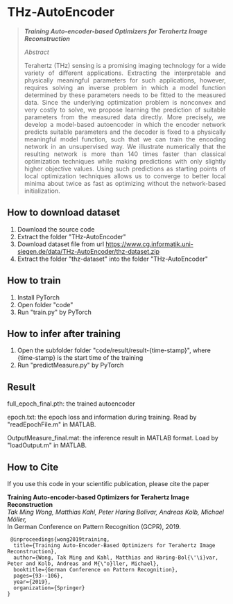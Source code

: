 # THz-AutoEncoder
> _**Training Auto-encoder-based Optimizers for Terahertz Image Reconstruction**_
> 
> _Abstract_
> <p align="justify">Terahertz (THz) sensing is a promising imaging technology for a wide variety of different applications. Extracting the interpretable and physically meaningful parameters for such applications, however, requires solving an inverse problem in which a model function determined by these parameters needs to be fitted to the measured data. Since the underlying optimization problem is nonconvex and very costly to solve, we propose learning the prediction of suitable parameters from the measured data directly. More precisely, we develop a model-based autoencoder in which the encoder network predicts suitable parameters and the decoder is fixed to a physically meaningful model function, such that we can train the encoding network in an unsupervised way. We illustrate numerically that the resulting network is more than 140 times faster than classical optimization techniques while making predictions with only slightly higher objective values. Using such predictions as starting points of local optimization techniques allows us to converge to better local minima about twice as fast as optimizing without the network-based initialization.</p>

## How to download dataset
1. Download the source code
2. Extract the folder "THz-AutoEncoder"
3. Download dataset file from url https://www.cg.informatik.uni-siegen.de/data/THz-AutoEncoder/thz-dataset.zip
4. Extract the folder "thz-dataset" into the folder "THz-AutoEncoder"

## How to train
1. Install PyTorch
2. Open folder "code"
3. Run "train.py" by PyTorch

## How to infer after training
1. Open the subfolder folder "code/result/result-{time-stamp}", where {time-stamp} is the start time of the training
2. Run "predictMeasure.py" by PyTorch

## Result
full_epoch_final.pth: the trained autoencoder

epoch.txt: the epoch loss and information during training. Read by "readEpochFile.m" in MATLAB.

OutputMeasure_final.mat: the inference result in MATLAB format. Load by "loadOutput.m" in MATLAB.



## How to Cite
If you use this code in your scientific publication, please cite the paper

   **Training Auto-encoder-based Optimizers for Terahertz Image Reconstruction**<br/>
     *Tak Ming Wong, Matthias Kahl, Peter Haring Bolívar, Andreas Kolb, Michael Möller,*<br/>
     In German Conference on Pattern Recognition (GCPR), 2019.
     
     @inproceedings{wong2019training,
      title={Training Auto-Encoder-Based Optimizers for Terahertz Image Reconstruction},
      author={Wong, Tak Ming and Kahl, Matthias and Haring-Bol{\'\i}var, Peter and Kolb, Andreas and M{\"o}ller, Michael},
      booktitle={German Conference on Pattern Recognition},
      pages={93--106},
      year={2019},
      organization={Springer}
    }
